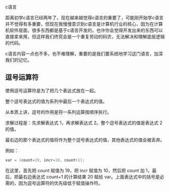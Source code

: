 c语言

距离初学c语言已经两年了，现在越来越觉得c语言的重要了，可能刚开始学c语言并不觉得有多重要，但现在我慢慢意识到c语言是计算机行业的核心，因为在计算机软件层面，很多东西都是基于c语言开发的，也许你会觉得开发出来的东西可以直接拿来用，但这样我们终究会是一个重复劳动的码农，无法解决和理解底层逻辑的代码。

c语言内容一点也不多，也不难理解，重要的是我们要系统地学习这门语言，加深我们的记忆。





## 逗号运算符

使用逗号运算符是为了把几个表达式放在一起。

整个逗号表达式的值为系列中最后一个表达式的值。

从本质上讲，逗号的作用是将一系列运算按顺序执行。



求解过程是：先求解表达式 1，再求解表达式 2。整个逗号表达式的值是表达式 2 的值。

最右边的那个表达式的值将作为整个逗号表达式的值，其他表达式的值会被丢弃。

例如：

```cpp
var = (count=19, incr=10, count+1);
```

在这里，首先把 count 赋值为 19，把 incr 赋值为 10，然后把 count 加 1，最后，把最右边表达式 count+1 的计算结果 20 赋给 var。上面表达式中的括号是必需的，因为逗号运算符的优先级低于赋值操作符。

